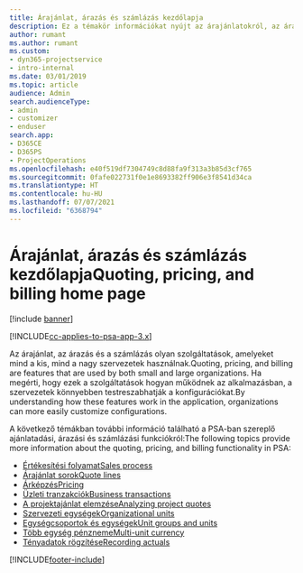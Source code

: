 ```yaml
---
title: Árajánlat, árazás és számlázás kezdőlapja
description: Ez a témakör információkat nyújt az árajánlatokról, az árakról és a számlázásról.
author: rumant
ms.author: rumant
ms.custom:
- dyn365-projectservice
- intro-internal
ms.date: 03/01/2019
ms.topic: article
audience: Admin
search.audienceType:
- admin
- customizer
- enduser
search.app:
- D365CE
- D365PS
- ProjectOperations
ms.openlocfilehash: e40f519df7304749c8d88fa9f313a3b85d3cf765
ms.sourcegitcommit: 0fafe022731f0e1e8693382ff906e3f8541d34ca
ms.translationtype: HT
ms.contentlocale: hu-HU
ms.lasthandoff: 07/07/2021
ms.locfileid: "6368794"
---
```

# <a name="quoting-pricing-and-billing-home-page"></a><span data-ttu-id="304f0-103">Árajánlat, árazás és számlázás kezdőlapja</span><span class="sxs-lookup"><span data-stu-id="304f0-103">Quoting, pricing, and billing home page</span></span>

[!include [banner](../includes/psa-now-project-operations.md)]

[!INCLUDE[cc-applies-to-psa-app-3.x](../includes/cc-applies-to-psa-app-3x.md)]

<span data-ttu-id="304f0-104">Az árajánlat, az árazás és a számlázás olyan szolgáltatások, amelyeket mind a kis, mind a nagy szervezetek használnak.</span><span class="sxs-lookup"><span data-stu-id="304f0-104">Quoting, pricing, and billing are features that are used by both small and large organizations.</span></span> <span data-ttu-id="304f0-105">Ha megérti, hogy ezek a szolgáltatások hogyan működnek az alkalmazásban, a szervezetek könnyebben testreszabhatják a konfigurációkat.</span><span class="sxs-lookup"><span data-stu-id="304f0-105">By understanding how these features work in the application, organizations can more easily customize configurations.</span></span>

<span data-ttu-id="304f0-106">A következő témákban további információ található a PSA-ban szereplő ajánlatadási, árazási és számlázási funkciókról:</span><span class="sxs-lookup"><span data-stu-id="304f0-106">The following topics provide more information about the quoting, pricing, and billing functionality in PSA:</span></span>

- [<span data-ttu-id="304f0-107">Értékesítési folyamat</span><span class="sxs-lookup"><span data-stu-id="304f0-107">Sales process</span></span>](basic-sales-process.md)
- [<span data-ttu-id="304f0-108">Árajánlat sorok</span><span class="sxs-lookup"><span data-stu-id="304f0-108">Quote lines</span></span>](basic-quote-lines.md)
- [<span data-ttu-id="304f0-109">Árképzés</span><span class="sxs-lookup"><span data-stu-id="304f0-109">Pricing</span></span>](basic-pricing.md)
- [<span data-ttu-id="304f0-110">Üzleti tranzakciók</span><span class="sxs-lookup"><span data-stu-id="304f0-110">Business transactions</span></span>](basic-business-transactions.md)
- [<span data-ttu-id="304f0-111">A projektajánlat elemzése</span><span class="sxs-lookup"><span data-stu-id="304f0-111">Analyzing project quotes</span></span>](basic-analyzing-quotes.md)
- [<span data-ttu-id="304f0-112">Szervezeti egységek</span><span class="sxs-lookup"><span data-stu-id="304f0-112">Organizational units</span></span>](advanced-organizational.md)
- [<span data-ttu-id="304f0-113">Egységcsoportok és egységek</span><span class="sxs-lookup"><span data-stu-id="304f0-113">Unit groups and units</span></span>](advanced-units.md)
- [<span data-ttu-id="304f0-114">Több egység pénzneme</span><span class="sxs-lookup"><span data-stu-id="304f0-114">Multi-unit currency</span></span>](advanced-currency.md)
- [<span data-ttu-id="304f0-115">Tényadatok rögzítése</span><span class="sxs-lookup"><span data-stu-id="304f0-115">Recording actuals</span></span>](advanced-actuals.md)


[!INCLUDE[footer-include](../includes/footer-banner.md)]